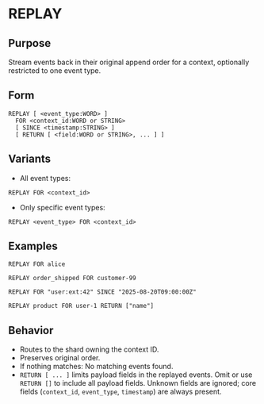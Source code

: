 # REPLAY

## Purpose

Stream events back in their original append order for a context, optionally restricted to one event type.

## Form

```sneldb
REPLAY [ <event_type:WORD> ]
  FOR <context_id:WORD or STRING>
  [ SINCE <timestamp:STRING> ]
  [ RETURN [ <field:WORD or STRING>, ... ] ]
```

## Variants

- All event types:

```sneldb
REPLAY FOR <context_id>
```

- Only specific event types:

```sneldb
REPLAY <event_type> FOR <context_id>
```

## Examples

```sneldb
REPLAY FOR alice
```

```sneldb
REPLAY order_shipped FOR customer-99
```

```sneldb
REPLAY FOR "user:ext:42" SINCE "2025-08-20T09:00:00Z"
```

```sneldb
REPLAY product FOR user-1 RETURN ["name"]
```

## Behavior

- Routes to the shard owning the context ID.
- Preserves original order.
- If nothing matches: No matching events found.
- `RETURN [ ... ]` limits payload fields in the replayed events. Omit or use `RETURN []` to include all payload fields. Unknown fields are ignored; core fields (`context_id`, `event_type`, `timestamp`) are always present.
